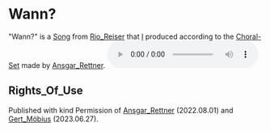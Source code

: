 # Wann?

"Wann?" is a [Song](90001004.md) from [Rio_Reiser](70000030.md) that [I](0.md) produced according to the [Choral-Set](91001006.md) made by [Ansgar_Rettner](70000031.md).
<audio controls>
  <source src="400000027.mp3" type="audio/mpeg">
</audio>

## Rights_Of_Use

Published with kind Permission of [Ansgar_Rettner](70000031.md) (2022.08.01) and [Gert_Möbius](70000033.md) (2023.06.27).
